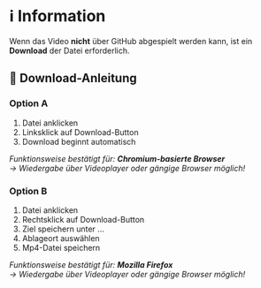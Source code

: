 # &#8505; Information

Wenn das Video **nicht** über GitHub abgespielt werden kann, ist ein **Download** der Datei erforderlich.

## &#128216; Download-Anleitung

### Option A

1. Datei anklicken
2. Linksklick auf Download-Button
3. Download beginnt automatisch

*Funktionsweise bestätigt für: **Chromium-basierte Browser**  
&#8594; Wiedergabe über Videoplayer oder gängige Browser möglich!*

### Option B

1. Datei anklicken
2. Rechtsklick auf Download-Button
3. Ziel speichern unter ...
4. Ablageort auswählen
5. Mp4-Datei speichern

*Funktionsweise bestätigt für: **Mozilla Firefox**  
&#8594; Wiedergabe über Videoplayer oder gängige Browser möglich!*
